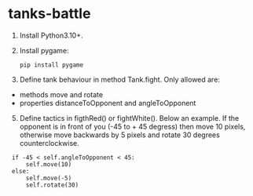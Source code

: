 # tanks-battle
1. Install Python3.10+. 
2. Install pygame:

   ```pip install pygame```

4. Define tank behaviour in method Tank.fight. Only allowed are:
  - methods move and rotate 
  - properties distanceToOpponent and angleToOpponent
5. Define tactics in figthRed() or fightWhite(). Below an example. If the opponent is in front of you (-45 to + 45 degress) then move 10 pixels, otherwise move backwards by 5 pixels and rotate 30 degrees counterclockwise. 

 ```
  if -45 < self.angleToOpponent < 45:
      self.move(10)      
  else:
      self.move(-5)
      self.rotate(30)   
  ```
 
